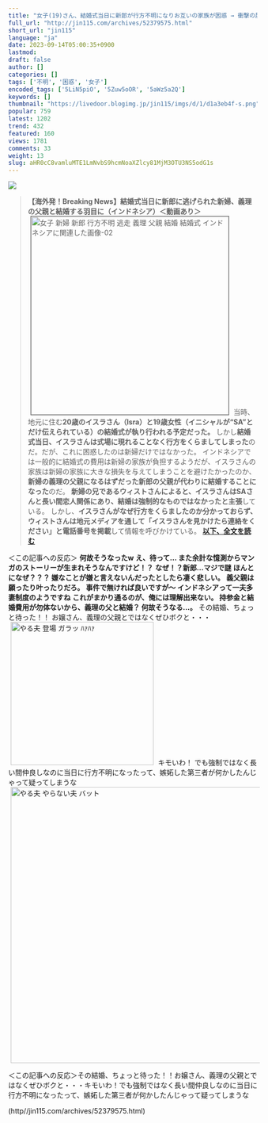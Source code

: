 ```yaml
---
title: "女子(19)さん、結婚式当日に新郎が行方不明になりお互いの家族が困惑 → 衝撃の展開に・・・ "
full_url: "http://jin115.com/archives/52379575.html"
short_url: "jin115"
language: "ja"
date: 2023-09-14T05:00:35+0900
lastmod: 
draft: false
author: []
categories: []
tags: ['不明', '困惑', '女子']
encoded_tags: ['5LiN5piO', '5Zuw5oOR', '5aWz5a2Q']
keywords: []
thumbnail: "https://livedoor.blogimg.jp/jin115/imgs/d/1/d1a3eb4f-s.png"
popular: 759
latest: 1202
trend: 432
featured: 160
views: 1781
comments: 33
weight: 13
slug: aHR0cC8vamluMTE1LmNvbS9hcmNoaXZlcy81MjM3OTU3NS5odG1s
---
```


![](https://livedoor.blogimg.jp/jin115/imgs/d/1/d1a3eb4f-s.png)

<div><a name='more'></a> <blockquote><b>【海外発！Breaking News】結婚式当日に新郎に逃げられた新婦、義理の父親と結婚する羽目に（インドネシア）＜動画あり＞</b> <img src='https//livedoor.blogimg.jp/jin115/imgs/5/e/5e36cb80.png' width='400' border='1' hspace='5' class='pict' alt='女子 新婦 新郎 行方不明 逃走 義理 父親 結婚 結婚式 インドネシアに関連した画像-02'> 当時、地元に住む<b>20歳のイスラさん（Isra）と19歳女性（イニシャルが“SA”とだけ伝えられている）の結婚式が執り行われる予定だった。</b> しかし<b>結婚式当日、イスラさんは式場に現れることなく行方をくらましてしまった</b>のだ。だが、これに困惑したのは新婦だけではなかった。 インドネシアでは一般的に結婚式の費用は新婦の家族が負担するようだが、イスラさんの家族は新婦の家族に大きな損失を与えてしまうことを避けたかったのか、<b>新婦の義理の父親になるはずだった新郎の父親が代わりに結婚することになった</b>のだ。 <b>新婦の兄であるウィストさんによると、イスラさんはSAさんと長い間恋人関係にあり、結婚は強制的なものではなかったと主張</b>している。 しかし、<b>イスラさんがなぜ行方をくらましたのか分かっておらず、ウィストさんは地元メディアを通して「イスラさんを見かけたら連絡をください」と電話番号を掲載</b>して情報を呼びかけている。 <a href='https//japan.techinsight.jp/2023/09/masumi09111520.html' target='_blank'><b>以下、全文を読む</b></a></blockquote> ＜この記事への反応＞ <b>何故そうなったw</b> <b>え、待って… また余計な憶測からマンガのストーリーが生まれそうなんですけど！？</b> <b>なぜ！？新郎…マジで謎</b> <b>ほんとになぜ？？？ 嫌なことが嫌と言えないんだったとしたら凄く悲しい。</b> <b>義父親は願ったり叶ったりだろ。</b> <b>事件で無ければ良いですが〜 インドネシアって一夫多妻制度のようですね</b> <b>これがまかり通るのが、俺には理解出来ない。 持参金と結婚費用が勿体ないから、義理の父と結婚？ 何故そうなる…。</b> その結婚、ちょっと待った！！ お嬢さん、義理の父親とではなくぜひボクと・・・ <img src='https//livedoor.blogimg.jp/jin115/imgs/c/4/c43abd8c.gif' alt='やる夫 登場 ガラッ ﾊｧﾊｧ' width='289' border='0' hspace='5' class='pict'> キモいわ！ でも強制ではなく長い間仲良しなのに当日に行方不明になったって、嫉妬した第三者が何かしたんじゃって疑ってしまうな <img src='https//livedoor.blogimg.jp/jin115/imgs/1/d/1dae13ac.gif' alt='やる夫 やらない夫 バット' width='557' border='0' hspace='5' class='pict'> <p>＜この記事への反応＞その結婚、ちょっと待った！！お嬢さん、義理の父親とではなくぜひボクと・・・キモいわ！でも強制ではなく長い間仲良しなのに当日に行方不明になったって、嫉妬した第三者が何かしたんじゃって疑ってしまうな</p></div>

(http//jin115.com/archives/52379575.html)

